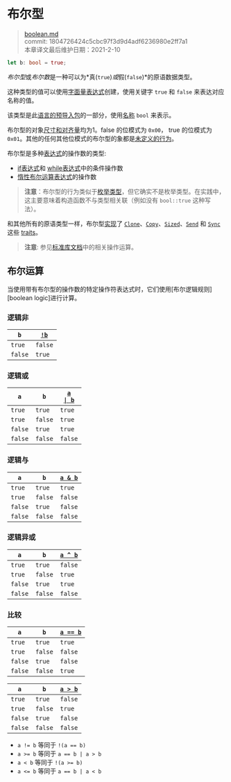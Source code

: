 # 布尔型

>[boolean.md](https://github.com/rust-lang/reference/blob/master/src/types/boolean.md)\
>commit: 1804726424c5cbc97f3d9d4adf6236980e2ff7a1 \
>本章译文最后维护日期：2021-2-10

```rust
let b: bool = true;
```

*布尔型*或*布尔数*是一种可以为*真(`true`)*或*假(`false`)*的原语数据类型。

这种类型的值可以使用[字面量表达式][literal expression]创建，使用关键字 `true` 和 `false` 来表达对应名称的值。

该类型是此[语言的预导入包][language prelude]的一部分，使用[名称][name] `bool` 来表示。

布尔型的对象[尺寸和对齐量][size and alignment]均为1。false 的位模式为 `0x00`， true 的位模式为 `0x01`。其他的任何其他位模式的布尔型的象都是[未定义的行为][undefined behavior]。

布尔型是多种[表达式][expressions]的操作数的类型:

* [if表达式][if expressions]和 [while表达式][while expressions]中的条件操作数
* [惰性布尔运算表达式][lazy]的操作数

> **注意**：布尔型的行为类似于[枚举类型][enumerated type]，但它确实不是枚举类型。在实践中，这主要意味着构造函数不与类型相关联（例如没有 `bool::true` 这种写法）。

和其他所有的原语类型一样，布尔型[实现][p-impl]了 [`Clone`][p-clone]、[`Copy`][p-copy]、[`Sized`][p-sized]、[`Send`][p-send] 和 [`Sync`][p-sync] 这些 [traits][p-traits]。

> **注意**: 参见[标准库文档][std]中的相关操作运算。

## 布尔运算

<!-- 这是一种模棱两可的措辞 --> 当使用带有布尔型的操作数的特定操作符表达式时，它们使用[布尔逻辑规则][boolean logic]进行计算。

### 逻辑非

| `b` | [`!b`][op-not] |
|- | - |
| `true` | `false` |
| `false` | `true` |

### 逻辑或

| `a` | `b` | [<code>a &#124; b</code>][op-or] |
|- | - | - |
| `true` | `true` | `true` |
| `true` | `false` | `true` |
| `false` | `true` | `true` |
| `false` | `false` | `false` |

### 逻辑与

| `a` | `b` | [`a & b`][op-and] |
|- | - | - |
| `true` | `true` | `true` |
| `true` | `false` | `false` |
| `false` | `true` | `false` |
| `false` | `false` | `false` |

### 逻辑异或

| `a` | `b` | [`a ^ b`][op-xor] |
|- | - | - |
| `true` | `true` | `false` |
| `true` | `false` | `true` |
| `false` | `true` | `true` |
| `false` | `false` | `false` |

### 比较

| `a` | `b` | [`a == b`][op-compare] |
|- | - | - |
| `true` | `true` | `true` |
| `true` | `false` | `false` |
| `false` | `true` | `false` |
| `false` | `false` | `true` |

| `a` | `b` | [`a > b`][op-compare] |
|- | - | - |
| `true` | `true` | `false` |
| `true` | `false` | `true` |
| `false` | `true` | `false` |
| `false` | `false` | `false` |

* `a != b` 等同于 `!(a == b)`
* `a >= b` 等同于 `a == b | a > b`
* `a < b` 等同于 `!(a >= b)`
* `a <= b` 等同于 `a == b | a < b`

[boolean logic]: https://en.wikipedia.org/wiki/Boolean_algebra
[enumerated type]: enum.md
[expressions]: ../expressions.md
[if expressions]: ../expressions/if-expr.md#if-expressions
[language prelude]: ../names/preludes.md#language-prelude
[lazy]: ../expressions/operator-expr.md#lazy-boolean-operators
[literal expression]: ../expressions/literal-expr.md
[name]: ../names.md
[op-and]: ../expressions/operator-expr.md#arithmetic-and-logical-binary-operators
[op-compare]: ../expressions/operator-expr.md#comparison-operators
[op-not]: ../expressions/operator-expr.md#negation-operators
[op-or]: ../expressions/operator-expr.md#arithmetic-and-logical-binary-operators
[op-xor]: ../expressions/operator-expr.md#arithmetic-and-logical-binary-operators
[p-clone]: ../special-types-and-traits.md#clone
[p-copy]: ../special-types-and-traits.md#copy
[p-impl]: ../items/implementations.md
[p-send]: ../special-types-and-traits.md#send
[p-sized]: ../special-types-and-traits.md#sized
[p-sync]: ../special-types-and-traits.md#sync
[p-traits]: ../items/traits.md
[size and alignment]: ../type-layout.md#size-and-alignment
[std]: ../../std/primitive.bool.html
[undefined behavior]: ../behavior-considered-undefined.md
[while expressions]: ../expressions/loop-expr.md#predicate-loops
